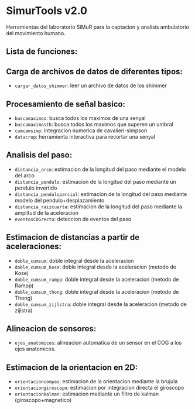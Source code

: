 SimurTools v2.0
===============

Herramientas del laboratorio SiMuR para la captacion y analisis ambulatorio del
movimiento humano.


Lista de funciones:
----------------------------------

## Carga de archivos de datos de diferentes tipos:

* `cargar_datos_shimmer`: leer un archivo de datos de los shimmer 


## Procesamiento de señal basico:
  
* `buscamaximos`: busca todos los maximos de una senyal
* `buscamaximosth`: busca todos los maximos que superen un umbral
* `cumcamsimp`: integracion numerica de cavalieri-simpson
* `datacrop`: herramienta interactiva para recortar una senyal

## Analisis del paso:
  
* `distancia_arco`: estimacion de la longitud del paso mediante el modelo del arco
* `distancia_pendulo`: estimacion de la longitud del paso mediante un pendulo invertido
* `distancia_penduloparcial`: estimacion de la longitud del paso mediante modelo del pendulo+desplazamiento
* `distancia_raizcuarta`: estimacion de la longitud del paso mediante la amplitud de la aceleracion
* `eventosCOGrecto`: deteccion de eventos del paso

## Estimacion de distancias a partir de aceleraciones:
  
* `doble_cumsum`: doble integral desde la aceleracion
* `doble_cumsum_kose`: doble integral desde la aceleracion (metodo de Kose)
* `doble_cumsum_rampp`: doble integral desde la aceleracion (metodo de Rampp)
* `doble_cumsum_thong`: doble integral desde la aceleracion (metodo de Thong)
* `doble_cumsum_zijlstra`: doble integral desde la aceleracion (metodo de zijlstra)

## Alineacion de sensores:
  
* `ejes_anatomicos`: alineacion automatica de un sensor en el COG a los ejes anatomicos.

## Estimacion de la orientacion en 2D:
  
* `orientacioncompas`: estimacion de la orientacion mediante la brujula
* `orientaciongiroscopo`: estimacion por integracion directa el giroscopo
* `orientacionkalman`: estimacion mediante un filtro de kalman (giroscopo+magnetico)
